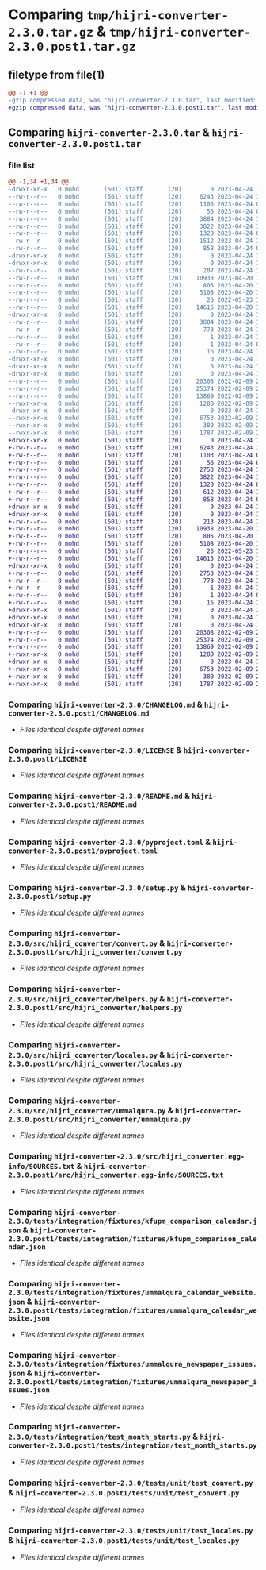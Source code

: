 # Comparing `tmp/hijri-converter-2.3.0.tar.gz` & `tmp/hijri-converter-2.3.0.post1.tar.gz`

## filetype from file(1)

```diff
@@ -1 +1 @@
-gzip compressed data, was "hijri-converter-2.3.0.tar", last modified: Mon Apr 24 18:45:27 2023, max compression
+gzip compressed data, was "hijri-converter-2.3.0.post1.tar", last modified: Mon Apr 24 19:47:58 2023, max compression
```

## Comparing `hijri-converter-2.3.0.tar` & `hijri-converter-2.3.0.post1.tar`

### file list

```diff
@@ -1,34 +1,34 @@
-drwxr-xr-x   0 mohd       (501) staff       (20)        0 2023-04-24 18:45:27.870163 hijri-converter-2.3.0/
--rw-r--r--   0 mohd       (501) staff       (20)     6243 2023-04-24 18:21:26.000000 hijri-converter-2.3.0/CHANGELOG.md
--rw-r--r--   0 mohd       (501) staff       (20)     1103 2023-04-24 04:43:29.000000 hijri-converter-2.3.0/LICENSE
--rw-r--r--   0 mohd       (501) staff       (20)       56 2023-04-24 04:34:05.000000 hijri-converter-2.3.0/MANIFEST.in
--rw-r--r--   0 mohd       (501) staff       (20)     3884 2023-04-24 18:45:27.870228 hijri-converter-2.3.0/PKG-INFO
--rw-r--r--   0 mohd       (501) staff       (20)     3822 2023-04-24 18:21:27.000000 hijri-converter-2.3.0/README.md
--rw-r--r--   0 mohd       (501) staff       (20)     1320 2023-04-24 04:43:29.000000 hijri-converter-2.3.0/pyproject.toml
--rw-r--r--   0 mohd       (501) staff       (20)     1512 2023-04-24 18:45:27.870490 hijri-converter-2.3.0/setup.cfg
--rw-r--r--   0 mohd       (501) staff       (20)      858 2023-04-24 04:43:29.000000 hijri-converter-2.3.0/setup.py
-drwxr-xr-x   0 mohd       (501) staff       (20)        0 2023-04-24 18:45:27.864941 hijri-converter-2.3.0/src/
-drwxr-xr-x   0 mohd       (501) staff       (20)        0 2023-04-24 18:45:27.867640 hijri-converter-2.3.0/src/hijri_converter/
--rw-r--r--   0 mohd       (501) staff       (20)      207 2023-04-24 18:21:27.000000 hijri-converter-2.3.0/src/hijri_converter/__init__.py
--rw-r--r--   0 mohd       (501) staff       (20)    10938 2023-04-20 18:10:31.000000 hijri-converter-2.3.0/src/hijri_converter/convert.py
--rw-r--r--   0 mohd       (501) staff       (20)      805 2023-04-20 18:10:34.000000 hijri-converter-2.3.0/src/hijri_converter/helpers.py
--rw-r--r--   0 mohd       (501) staff       (20)     5108 2023-04-20 18:10:37.000000 hijri-converter-2.3.0/src/hijri_converter/locales.py
--rw-r--r--   0 mohd       (501) staff       (20)       26 2022-05-23 16:57:16.000000 hijri-converter-2.3.0/src/hijri_converter/py.typed
--rw-r--r--   0 mohd       (501) staff       (20)    14615 2023-04-20 18:10:42.000000 hijri-converter-2.3.0/src/hijri_converter/ummalqura.py
-drwxr-xr-x   0 mohd       (501) staff       (20)        0 2023-04-24 18:45:27.868423 hijri-converter-2.3.0/src/hijri_converter.egg-info/
--rw-r--r--   0 mohd       (501) staff       (20)     3884 2023-04-24 18:45:27.000000 hijri-converter-2.3.0/src/hijri_converter.egg-info/PKG-INFO
--rw-r--r--   0 mohd       (501) staff       (20)      773 2023-04-24 18:45:27.000000 hijri-converter-2.3.0/src/hijri_converter.egg-info/SOURCES.txt
--rw-r--r--   0 mohd       (501) staff       (20)        1 2023-04-24 18:45:27.000000 hijri-converter-2.3.0/src/hijri_converter.egg-info/dependency_links.txt
--rw-r--r--   0 mohd       (501) staff       (20)        1 2023-04-24 04:35:10.000000 hijri-converter-2.3.0/src/hijri_converter.egg-info/not-zip-safe
--rw-r--r--   0 mohd       (501) staff       (20)       16 2023-04-24 18:45:27.000000 hijri-converter-2.3.0/src/hijri_converter.egg-info/top_level.txt
-drwxr-xr-x   0 mohd       (501) staff       (20)        0 2023-04-24 18:45:27.865188 hijri-converter-2.3.0/tests/
-drwxr-xr-x   0 mohd       (501) staff       (20)        0 2023-04-24 18:45:27.868530 hijri-converter-2.3.0/tests/integration/
-drwxr-xr-x   0 mohd       (501) staff       (20)        0 2023-04-24 18:45:27.869558 hijri-converter-2.3.0/tests/integration/fixtures/
--rw-r--r--   0 mohd       (501) staff       (20)    20308 2022-02-09 22:30:41.000000 hijri-converter-2.3.0/tests/integration/fixtures/kfupm_comparison_calendar.json
--rw-r--r--   0 mohd       (501) staff       (20)    25374 2022-02-09 22:30:41.000000 hijri-converter-2.3.0/tests/integration/fixtures/ummalqura_calendar_website.json
--rw-r--r--   0 mohd       (501) staff       (20)    13869 2022-02-09 22:30:41.000000 hijri-converter-2.3.0/tests/integration/fixtures/ummalqura_newspaper_issues.json
--rwxr-xr-x   0 mohd       (501) staff       (20)     1280 2022-02-09 22:30:41.000000 hijri-converter-2.3.0/tests/integration/test_month_starts.py
-drwxr-xr-x   0 mohd       (501) staff       (20)        0 2023-04-24 18:45:27.870039 hijri-converter-2.3.0/tests/unit/
--rwxr-xr-x   0 mohd       (501) staff       (20)     6753 2022-02-09 22:52:24.000000 hijri-converter-2.3.0/tests/unit/test_convert.py
--rwxr-xr-x   0 mohd       (501) staff       (20)      380 2022-02-09 22:30:41.000000 hijri-converter-2.3.0/tests/unit/test_helpers.py
--rwxr-xr-x   0 mohd       (501) staff       (20)     1787 2022-02-09 22:30:41.000000 hijri-converter-2.3.0/tests/unit/test_locales.py
+drwxr-xr-x   0 mohd       (501) staff       (20)        0 2023-04-24 19:47:58.612537 hijri-converter-2.3.0.post1/
+-rw-r--r--   0 mohd       (501) staff       (20)     6243 2023-04-24 18:21:26.000000 hijri-converter-2.3.0.post1/CHANGELOG.md
+-rw-r--r--   0 mohd       (501) staff       (20)     1103 2023-04-24 04:43:29.000000 hijri-converter-2.3.0.post1/LICENSE
+-rw-r--r--   0 mohd       (501) staff       (20)       56 2023-04-24 04:34:05.000000 hijri-converter-2.3.0.post1/MANIFEST.in
+-rw-r--r--   0 mohd       (501) staff       (20)     2753 2023-04-24 19:47:58.612613 hijri-converter-2.3.0.post1/PKG-INFO
+-rw-r--r--   0 mohd       (501) staff       (20)     3822 2023-04-24 18:21:27.000000 hijri-converter-2.3.0.post1/README.md
+-rw-r--r--   0 mohd       (501) staff       (20)     1320 2023-04-24 04:43:29.000000 hijri-converter-2.3.0.post1/pyproject.toml
+-rw-r--r--   0 mohd       (501) staff       (20)      612 2023-04-24 19:47:58.612887 hijri-converter-2.3.0.post1/setup.cfg
+-rw-r--r--   0 mohd       (501) staff       (20)      858 2023-04-24 04:43:29.000000 hijri-converter-2.3.0.post1/setup.py
+drwxr-xr-x   0 mohd       (501) staff       (20)        0 2023-04-24 19:47:58.605599 hijri-converter-2.3.0.post1/src/
+drwxr-xr-x   0 mohd       (501) staff       (20)        0 2023-04-24 19:47:58.608285 hijri-converter-2.3.0.post1/src/hijri_converter/
+-rw-r--r--   0 mohd       (501) staff       (20)      213 2023-04-24 19:47:39.000000 hijri-converter-2.3.0.post1/src/hijri_converter/__init__.py
+-rw-r--r--   0 mohd       (501) staff       (20)    10938 2023-04-20 18:10:31.000000 hijri-converter-2.3.0.post1/src/hijri_converter/convert.py
+-rw-r--r--   0 mohd       (501) staff       (20)      805 2023-04-20 18:10:34.000000 hijri-converter-2.3.0.post1/src/hijri_converter/helpers.py
+-rw-r--r--   0 mohd       (501) staff       (20)     5108 2023-04-20 18:10:37.000000 hijri-converter-2.3.0.post1/src/hijri_converter/locales.py
+-rw-r--r--   0 mohd       (501) staff       (20)       26 2022-05-23 16:57:16.000000 hijri-converter-2.3.0.post1/src/hijri_converter/py.typed
+-rw-r--r--   0 mohd       (501) staff       (20)    14615 2023-04-20 18:10:42.000000 hijri-converter-2.3.0.post1/src/hijri_converter/ummalqura.py
+drwxr-xr-x   0 mohd       (501) staff       (20)        0 2023-04-24 19:47:58.610470 hijri-converter-2.3.0.post1/src/hijri_converter.egg-info/
+-rw-r--r--   0 mohd       (501) staff       (20)     2753 2023-04-24 19:47:58.000000 hijri-converter-2.3.0.post1/src/hijri_converter.egg-info/PKG-INFO
+-rw-r--r--   0 mohd       (501) staff       (20)      773 2023-04-24 19:47:58.000000 hijri-converter-2.3.0.post1/src/hijri_converter.egg-info/SOURCES.txt
+-rw-r--r--   0 mohd       (501) staff       (20)        1 2023-04-24 19:47:58.000000 hijri-converter-2.3.0.post1/src/hijri_converter.egg-info/dependency_links.txt
+-rw-r--r--   0 mohd       (501) staff       (20)        1 2023-04-24 04:35:10.000000 hijri-converter-2.3.0.post1/src/hijri_converter.egg-info/not-zip-safe
+-rw-r--r--   0 mohd       (501) staff       (20)       16 2023-04-24 19:47:58.000000 hijri-converter-2.3.0.post1/src/hijri_converter.egg-info/top_level.txt
+drwxr-xr-x   0 mohd       (501) staff       (20)        0 2023-04-24 19:47:58.605838 hijri-converter-2.3.0.post1/tests/
+drwxr-xr-x   0 mohd       (501) staff       (20)        0 2023-04-24 19:47:58.610645 hijri-converter-2.3.0.post1/tests/integration/
+drwxr-xr-x   0 mohd       (501) staff       (20)        0 2023-04-24 19:47:58.611752 hijri-converter-2.3.0.post1/tests/integration/fixtures/
+-rw-r--r--   0 mohd       (501) staff       (20)    20308 2022-02-09 22:30:41.000000 hijri-converter-2.3.0.post1/tests/integration/fixtures/kfupm_comparison_calendar.json
+-rw-r--r--   0 mohd       (501) staff       (20)    25374 2022-02-09 22:30:41.000000 hijri-converter-2.3.0.post1/tests/integration/fixtures/ummalqura_calendar_website.json
+-rw-r--r--   0 mohd       (501) staff       (20)    13869 2022-02-09 22:30:41.000000 hijri-converter-2.3.0.post1/tests/integration/fixtures/ummalqura_newspaper_issues.json
+-rwxr-xr-x   0 mohd       (501) staff       (20)     1280 2022-02-09 22:30:41.000000 hijri-converter-2.3.0.post1/tests/integration/test_month_starts.py
+drwxr-xr-x   0 mohd       (501) staff       (20)        0 2023-04-24 19:47:58.612300 hijri-converter-2.3.0.post1/tests/unit/
+-rwxr-xr-x   0 mohd       (501) staff       (20)     6753 2022-02-09 22:52:24.000000 hijri-converter-2.3.0.post1/tests/unit/test_convert.py
+-rwxr-xr-x   0 mohd       (501) staff       (20)      380 2022-02-09 22:30:41.000000 hijri-converter-2.3.0.post1/tests/unit/test_helpers.py
+-rwxr-xr-x   0 mohd       (501) staff       (20)     1787 2022-02-09 22:30:41.000000 hijri-converter-2.3.0.post1/tests/unit/test_locales.py
```

### Comparing `hijri-converter-2.3.0/CHANGELOG.md` & `hijri-converter-2.3.0.post1/CHANGELOG.md`

 * *Files identical despite different names*

### Comparing `hijri-converter-2.3.0/LICENSE` & `hijri-converter-2.3.0.post1/LICENSE`

 * *Files identical despite different names*

### Comparing `hijri-converter-2.3.0/README.md` & `hijri-converter-2.3.0.post1/README.md`

 * *Files identical despite different names*

### Comparing `hijri-converter-2.3.0/pyproject.toml` & `hijri-converter-2.3.0.post1/pyproject.toml`

 * *Files identical despite different names*

### Comparing `hijri-converter-2.3.0/setup.py` & `hijri-converter-2.3.0.post1/setup.py`

 * *Files identical despite different names*

### Comparing `hijri-converter-2.3.0/src/hijri_converter/convert.py` & `hijri-converter-2.3.0.post1/src/hijri_converter/convert.py`

 * *Files identical despite different names*

### Comparing `hijri-converter-2.3.0/src/hijri_converter/helpers.py` & `hijri-converter-2.3.0.post1/src/hijri_converter/helpers.py`

 * *Files identical despite different names*

### Comparing `hijri-converter-2.3.0/src/hijri_converter/locales.py` & `hijri-converter-2.3.0.post1/src/hijri_converter/locales.py`

 * *Files identical despite different names*

### Comparing `hijri-converter-2.3.0/src/hijri_converter/ummalqura.py` & `hijri-converter-2.3.0.post1/src/hijri_converter/ummalqura.py`

 * *Files identical despite different names*

### Comparing `hijri-converter-2.3.0/src/hijri_converter.egg-info/SOURCES.txt` & `hijri-converter-2.3.0.post1/src/hijri_converter.egg-info/SOURCES.txt`

 * *Files identical despite different names*

### Comparing `hijri-converter-2.3.0/tests/integration/fixtures/kfupm_comparison_calendar.json` & `hijri-converter-2.3.0.post1/tests/integration/fixtures/kfupm_comparison_calendar.json`

 * *Files identical despite different names*

### Comparing `hijri-converter-2.3.0/tests/integration/fixtures/ummalqura_calendar_website.json` & `hijri-converter-2.3.0.post1/tests/integration/fixtures/ummalqura_calendar_website.json`

 * *Files identical despite different names*

### Comparing `hijri-converter-2.3.0/tests/integration/fixtures/ummalqura_newspaper_issues.json` & `hijri-converter-2.3.0.post1/tests/integration/fixtures/ummalqura_newspaper_issues.json`

 * *Files identical despite different names*

### Comparing `hijri-converter-2.3.0/tests/integration/test_month_starts.py` & `hijri-converter-2.3.0.post1/tests/integration/test_month_starts.py`

 * *Files identical despite different names*

### Comparing `hijri-converter-2.3.0/tests/unit/test_convert.py` & `hijri-converter-2.3.0.post1/tests/unit/test_convert.py`

 * *Files identical despite different names*

### Comparing `hijri-converter-2.3.0/tests/unit/test_locales.py` & `hijri-converter-2.3.0.post1/tests/unit/test_locales.py`

 * *Files identical despite different names*

